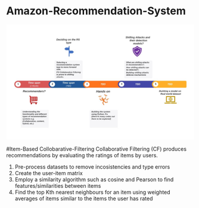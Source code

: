 # Amazon-Recommendation-System

![](roadmap.JPG)

#Item-Based Collobarative-Filtering
Collaborative Filtering (CF) produces recommendations by evaluating the ratings of items by users.<br/>
1) Pre-process datasets to remove incosistencies and type errors
2) Create the user-item matrix
3) Employ a similarity algorithm such as cosine and Pearson to find features/similarities between items
4) Find the top Kth nearest neighbours for an item using weighted averages of items similar to the items the user has rated
